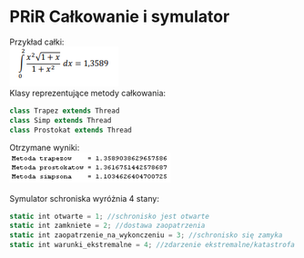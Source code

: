 # PRiR Całkowanie i symulator
Przykład całki: <br>
![](pic1.PNG)<br>
Klasy reprezentujące metody całkowania:
```javascript
class Trapez extends Thread
class Simp extends Thread
class Prostokat extends Thread
```
Otrzymane wyniki: <br>
![](pic2.PNG)<br><br>
Symulator schroniska wyróżnia 4 stany:<br>
```javascript
static int otwarte = 1; //schronisko jest otwarte
static int zamkniete = 2; //dostawa zaopatrzenia
static int zaopatrzenie_na_wykonczeniu = 3; //schronisko się zamyka
static int warunki_ekstremalne = 4; //zdarzenie ekstremalne/katastrofa - wyjście z pętli
```
